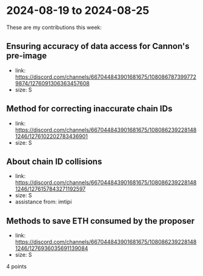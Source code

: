 # 2024-08-19 to 2024-08-25

These are my contributions this week:

## Ensuring accuracy of data access for Cannon's pre-image

- link: https://discord.com/channels/667044843901681675/1080867873997729874/1276091306363457608
- size: S

## Method for correcting inaccurate chain IDs

- link: https://discord.com/channels/667044843901681675/1080862392281481246/1276102202783436901
- size: S

## About chain ID collisions

- link: https://discord.com/channels/667044843901681675/1080862392281481246/1276157843271192597
- size: S
- assistance from: imtipi

## Methods to save ETH consumed by the proposer

- link: https://discord.com/channels/667044843901681675/1080862392281481246/1276936035691139084
- size: S

4 points
